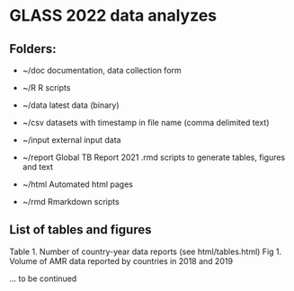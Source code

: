 # GLASS 2022 data analyzes

## Folders:

* ~/doc
  documentation, data collection form

* ~/R
  R scripts

* ~/data
  latest data (binary)

* ~/csv
  datasets with timestamp in file name (comma delimited text)

* ~/input
  external input data

* ~/report
  Global TB Report 2021 .rmd scripts to generate tables, figures and text

* ~/html
  Automated html pages

* ~/rmd
  Rmarkdown scripts


## List of tables and figures

Table 1. Number of country-year data reports (see html/tables.html)
Fig 1. Volume of AMR data reported by countries in 2018 and 2019

... to be continued

